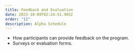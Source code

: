 ```yaml
---
title: Feedback and Evaluation
date: 2023-10-09T02:24:51.985Z
order: "12"
description: Alpha Schedule
---
```

- How participants can provide feedback on the program.
- Surveys or evaluation forms.